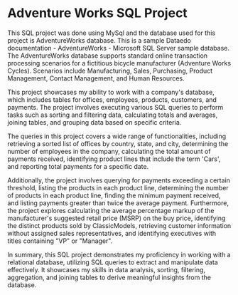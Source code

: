 # Adventure Works SQL Project

This SQL project was done using MySql and the database used for this project is AdventureWorks database. This is a sample Dataedo documentation - AdventureWorks - Microsoft SQL Server sample database. The AdventureWorks database supports standard online transaction processing scenarios for a fictitious bicycle manufacturer (Adventure Works Cycles). Scenarios include Manufacturing, Sales, Purchasing, Product Management, Contact Management, and Human Resources.


This project showcases my ability to work with a company's database, which includes tables for offices, employees, products, customers, and payments. The project involves executing various SQL queries to perform tasks such as sorting and filtering data, calculating totals and averages, joining tables, and grouping data based on specific criteria.

The queries in this project covers a wide range of functionalities, including retrieving a sorted list of offices by country, state, and city, determining the number of employees in the company, calculating the total amount of payments received, identifying product lines that include the term 'Cars', and reporting total payments for a specific date.

Additionally, the project involves querying for payments exceeding a certain threshold, listing the products in each product line, determining the number of products in each product line, finding the minimum payment received, and listing payments greater than twice the average payment.
Furthermore, the project explores calculating the average percentage markup of the manufacturer's suggested retail price (MSRP) on the buy price, identifying the distinct products sold by ClassicModels, retrieving customer information without assigned sales representatives, and identifying executives with titles containing "VP" or "Manager".

In summary, this SQL project demonstrates my proficiency in working with a relational database, utilizing SQL queries to extract and manipulate data effectively. It showcases my skills in data analysis, sorting, filtering, aggregation, and joining tables to derive meaningful insights from the database.
